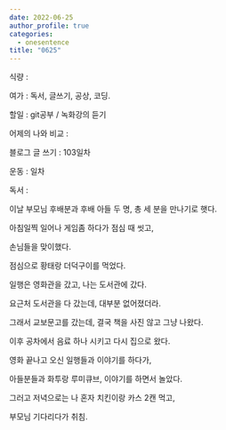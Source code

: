 ```yaml
---
date: 2022-06-25
author_profile: true
categories:
  - onesentence
title: "0625"
---
```


식량 : 

여가 : 독서, 글쓰기, 공상, 코딩.

할일 : git공부 / 녹화강의 듣기

어제의 나와 비교 : 


블로그 글 쓰기 : 103일차

운동 : 일차

독서 : 


이날 부모님 후배분과 후배 아들 두 명, 총 세 분을 만나기로 햇다.

아침일찍 일어나 게임좀 하다가 점심 때 씻고, 

손님들을 맞이했다.

점심으로 황태랑 더덕구이를 먹었다.

일행은 영화관을 갔고, 나는 도서관에 갔다.

요근처 도서관을 다 갔는데, 대부분 없어졌더라.

그래서 교보문고를 갔는데, 결국 책을 사진 않고 그냥 나왔다.

이후 공차에서 음료 하나 시키고 다시 집으로 왔다.

영화 끝나고 오신 일행들과 이야기를 하다가,

아들분들과 화투랑 루미큐브, 이야기를 하면서 놀았다.

그러고 저녁으로는 나 혼자 치킨이랑 카스 2캔 먹고,

부모님 기다리다가 취침.
